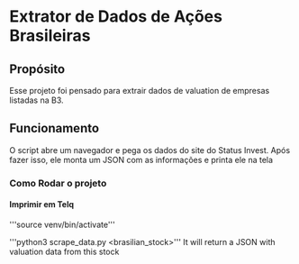 # Extrator de Dados de Ações Brasileiras

## Propósito

Esse projeto foi pensado para extrair dados de valuation de empresas listadas na B3.

## Funcionamento

O script abre um navegador e pega os dados do site do Status Invest. Após fazer isso, ele monta um JSON com as informações e printa ele na tela

### Como Rodar o projeto

#### Imprimir em Telq

'''source venv/bin/activate'''

'''python3 scrape_data.py <brasilian_stock>'''
It will return a JSON with valuation data from this stock
